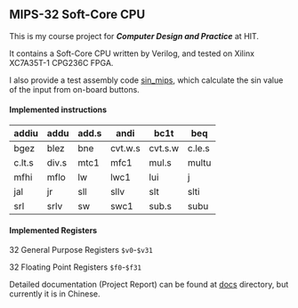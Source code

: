 ## MIPS-32 Soft-Core CPU

This is my course project for ***Computer Design and Practice*** at HIT.

It contains a Soft-Core CPU written by Verilog, and tested on Xilinx XC7A35T-1 CPG236C FPGA.

I also provide a test assembly code [sin_mips](test/sin_mips.s), which calculate the sin value of the input from on-board buttons.

#### Implemented instructions

| addiu  | addu  | add.s | andi    | bc1t    | beq    |
| ------ | ----- | ----- | ------- | ------- | ------ |
| bgez   | blez  | bne   | cvt.w.s | cvt.s.w | c.le.s |
| c.lt.s | div.s | mtc1  | mfc1    | mul.s   | multu  |
| mfhi   | mflo  | lw    | lwc1    | lui     | j      |
| jal    | jr    | sll   | sllv    | slt     | slti   |
| srl    | srlv  | sw    | swc1    | sub.s   | subu   |

#### Implemented Registers

32 General Purpose Registers `$v0`-`$v31`

32 Floating Point Registers `$f0`-`$f31`

Detailed documentation (Project Report) can be found at [docs](docs) directory, but currently it is in Chinese.

